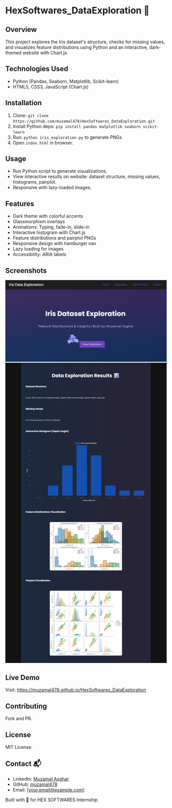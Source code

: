 # HexSoftwares_DataExploration 🌟

## Overview
This project explores the Iris dataset's structure, checks for missing values, and visualizes feature distributions using Python and an interactive, dark-themed website with Chart.js.

## Technologies Used
- Python (Pandas, Seaborn, Matplotlib, Scikit-learn)
- HTML5, CSS3, JavaScript (Chart.js)

## Installation
1. Clone: `git clone https://github.com/muzamal478/HexSoftwares_DataExploration.git`
2. Install Python deps: `pip install pandas matplotlib seaborn scikit-learn`
3. Run: `python iris_exploration.py` to generate PNGs
4. Open `index.html` in browser.

## Usage
- Run Python script to generate visualizations.
- View interactive results on website: dataset structure, missing values, histograms, pairplot.
- Responsive with lazy-loaded images.

## Features
- Dark theme with colorful accents
- Glassmorphism overlays
- Animations: Typing, fade-in, slide-in
- Interactive histogram with Chart.js
- Feature distributions and pairplot PNGs
- Responsive design with hamburger nav
- Lazy loading for images
- Accessibility: ARIA labels

## Screenshots
![Hero Section](images/screenshot-hero.jpg)  
![Exploration Results](images/screenshot-exploration.jpg)

## Live Demo
Visit: https://muzamal478.github.io/HexSoftwares_DataExploration

## Contributing
Fork and PR.

## License
MIT License.

## Contact 📬
- LinkedIn: [Muzamal Asghar](https://www.linkedin.com/in/muzamalasgharofficial/)
- GitHub: [muzamal478](https://github.com/muzamal478)
- Email: [your.email@example.com]

Built with 💜 for HEX SOFTWARES Internship
